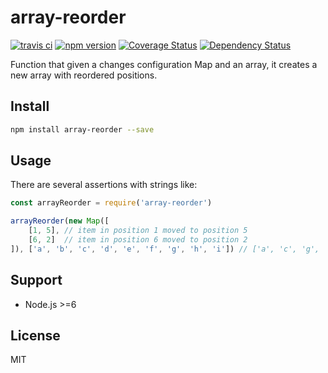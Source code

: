 # array-reorder

[![travis ci][1]][2]
[![npm version][3]][4]
[![Coverage Status][5]][6]
[![Dependency Status][7]][8]

Function that given a changes configuration Map and an array, it creates a new array with reordered positions.

## Install

``` bash
npm install array-reorder --save
```

## Usage

There are several assertions with strings like:

``` JavaScript
const arrayReorder = require('array-reorder')

arrayReorder(new Map([
    [1, 5], // item in position 1 moved to position 5
    [6, 2]  // item in position 6 moved to position 2
]), ['a', 'b', 'c', 'd', 'e', 'f', 'g', 'h', 'i']) // ['a', 'c', 'g', 'd', 'e', 'b', 'f', 'h', 'i']
```

## Support
- Node.js >=6

## License
MIT

  [1]: https://travis-ci.org/xgbuils/array-reorder.svg?branch=master
  [2]: https://travis-ci.org/xgbuils/array-reorder
  [3]: https://badge.fury.io/js/array-reorder.svg
  [4]: https://badge.fury.io/js/array-reorder
  [5]: https://coveralls.io/repos/github/xgbuils/array-reorder/badge.svg?branch=master
  [6]: https://coveralls.io/github/xgbuils/array-reorder?branch=master
  [7]: https://david-dm.org/xgbuils/array-reorder.svg
  [8]: https://david-dm.org/xgbuils/array-reorder